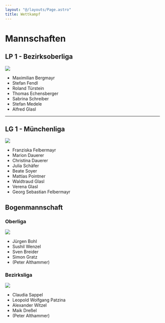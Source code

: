 ```yaml
---
layout: "@/layouts/Page.astro"
title: Wettkampf
---
```

# Mannschaften

## LP 1 - Bezirksoberliga

![](/images/uploads/wettkampf-lp1-2023.jpg)

* Maximilian Bergmayr
* Stefan Fendl
* Roland Türstein
* Thomas Echensberger
* Sabrina Schreiber
* Stefan Medele
* Alfred Glasl

- - -

## LG 1 - Münchenliga

![](/images/uploads/wettkampf-lg-1-2023.jpg)

* Franziska Felbermayr
* Marion Dauerer
* Christina Dauerer
* Julia Schäfer
* Beate Soyer
* Mattias Pointner
* Waldtraud Glasl
* Verena Glasl
* Georg Sebastian Felbermayr

## Bogenmannschaft

### Oberliga

![](/images/uploads/oberligamannschaft-2023.jpg)

* Jürgen Bohl
* Sushil Wenzel
* Sven Breider
* Simon Gratz
* (Peter Althammer)

### Bezirksliga

![](/images/uploads/bezirgsligamannschaft-2023.jpg)

* Claudia Sappel
* Leopold Wolfgang Patzina
* Alexander Witzel 
* Maik Dreßel
* (Peter Althammer)
